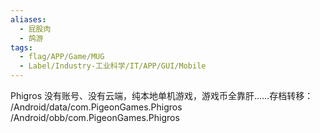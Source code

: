 ```yaml
---
aliases:
  - 屁股肉
  - 鸽游
tags:
  - flag/APP/Game/MUG
  - Label/Industry-工业科学/IT/APP/GUI/Mobile
---
```


Phigros 没有账号、没有云端，纯本地单机游戏，游戏币全靠肝……存档转移：
/Android/data/com.PigeonGames.Phigros
/Android/obb/com.PigeonGames.Phigros
